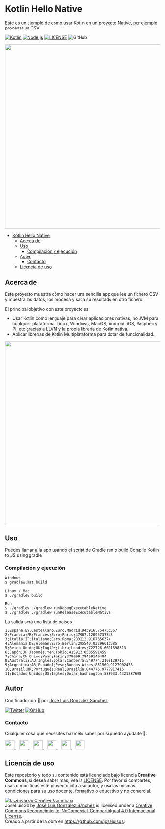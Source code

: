 # Kotlin Hello Native 
Este es un ejemplo de como usar Kotlin en un proyecto Native, por ejemplo procesar un CSV

[![Kotlin](https://img.shields.io/badge/Code-Kotlin-blueviolet)](https://kotlinlang.org/)
[![Node.js](https://img.shields.io/badge/Platform-Native-green)](https://nodejs.org/es/)
[![LICENSE](https://img.shields.io/badge/Lisence-CC-%23e64545)](https://joseluisgs.github.io/docs/license/)
![GitHub](https://img.shields.io/github/last-commit/joseluisgs/kotlin-hello-native)

<p align="center">
  <a href="https://joseluisgs.github.io/" target="_blank"><img src="https://miro.medium.com/max/1400/1*iDQ77Lohz3F3tx2Fml1msg.png" 
  width='600px' borderRadius='1rem' boxShadow = '0 5px 18px rgba(0,0,0,0.3)'></a>
</p>

- [Kotlin Hello Native](#kotlin-hello-native)
  - [Acerca de](#acerca-de)
  - [Uso](#uso)
    - [Compilación y ejecución](#compilación-y-ejecución)
  - [Autor](#autor)
    - [Contacto](#contacto)
  - [Licencia de uso](#licencia-de-uso)

## Acerca de
Este proyecto muestra cómo hacer una sencilla app que lee un fichero CSV y muestra los datos, los procesa y saca su resultado en otro fichero.

El principal objetivo con este proyecto es: 
- Usar Kotlin como lenguaje para crear aplicaciones nativas, no JVM para cualquier plataforma: Linux, Windows, MacOS, Android, iOS, Raspberry Pi, etc gracias a LLVM y la propia librería de Kotlin nativa.
- Aplicar librerías de Kotlin Multiplataforma para dotar de funcionalidad.

<p align="center">
  <a href="https://joseluisgs.github.io/" target="_blank"><img src="https://miro.medium.com/max/640/1*tUyPsjM8mctWV9pIrbZKkw.png" 
  width='600px' borderRadius='1rem' boxShadow = '0 5px 18px rgba(0,0,0,0.3)'></a>
</p>

## Uso
Puedes llamar a la app usando el script de Gradle run o build
Compile Kotlin to JS using gradle

### Compilación y ejecución
```
Windows
$ gradlew.bat build

Linux / Mac
$ ./gradlew build

Run
$ ./gradlew ./gradlew runDebugExecutableNative
$ ./gradlew ./gradlew runReleaseExecutableNative       
```

La salida será una lista de paises
```csv 
1;España;ES;Castellano;Euro;Madrid;943916.754735567
2;Francia;FR;Francés;Euro;Paris;47967.12095737543
3;Italia;IT;Italiano;Euro;Roma;283212.9167356374
4;Alemania;DE;Alemán;Euro;Berlín;295540.03296615585
5;Reino Unido;UK;Inglés;Libra;Londres;722726.6691398313
6;Japón;JP;Japonés;Yen;Tokio;415913.0535591459
7;China;CN;Chino;Yuan;Pekín;379099.78469140484
8;Australia;AU;Inglés;Dólar;Canberra;549774.2109129715
9;Argentina;AR;Español;Peso;Buenos Aires;851569.9127902453
10;Brasil;BR;Portugués;Real;Brasilia;844776.9777917415
11;Estados Unidos;US;Inglés;Dólar;Washington;588933.4321287608
```

## Autor

Codificado con :sparkling_heart: por [José Luis González Sánchez](https://twitter.com/joseluisgonsan)

[![Twitter](https://img.shields.io/twitter/follow/joseluisgonsan?style=social)](https://twitter.com/joseluisgonsan)
[![GitHub](https://img.shields.io/github/followers/joseluisgs?style=social)](https://github.com/joseluisgs)

### Contacto
<p>
  Cualquier cosa que necesites házmelo saber por si puedo ayudarte 💬.
</p>
<p>
 <a href="https://joseluisgs.github.io/" target="_blank">
        <img src="https://joseluisgs.github.io/img/favicon.png" 
    height="30">
    </a>  &nbsp;&nbsp;
    <a href="https://github.com/joseluisgs" target="_blank">
        <img src="https://distreau.com/github.svg" 
    height="30">
    </a> &nbsp;&nbsp;
        <a href="https://twitter.com/joseluisgonsan" target="_blank">
        <img src="https://i.imgur.com/U4Uiaef.png" 
    height="30">
    </a> &nbsp;&nbsp;
    <a href="https://www.linkedin.com/in/joseluisgonsan" target="_blank">
        <img src="https://upload.wikimedia.org/wikipedia/commons/thumb/c/ca/LinkedIn_logo_initials.png/768px-LinkedIn_logo_initials.png" 
    height="30">
    </a>  &nbsp;&nbsp;
    <a href="https://discordapp.com/users/joseluisgs#3560" target="_blank">
        <img src="https://logodownload.org/wp-content/uploads/2017/11/discord-logo-4-1.png" 
    height="30">
    </a> &nbsp;&nbsp;
    <a href="https://g.dev/joseluisgs" target="_blank">
        <img loading="lazy" src="https://googlediscovery.com/wp-content/uploads/google-developers.png" 
    height="30">
    </a>    
</p>

## Licencia de uso

Este repositorio y todo su contenido está licenciado bajo licencia **Creative Commons**, si desea saber más, vea la [LICENSE](https://joseluisgs.github.io/docs/license/). Por favor si compartes, usas o modificas este proyecto cita a su autor, y usa las mismas condiciones para su uso docente, formativo o educativo y no comercial.

<a rel="license" href="http://creativecommons.org/licenses/by-nc-sa/4.0/"><img alt="Licencia de Creative Commons" style="border-width:0" src="https://i.creativecommons.org/l/by-nc-sa/4.0/88x31.png" /></a><br /><span xmlns:dct="http://purl.org/dc/terms/" property="dct:title">JoseLuisGS</span> by <a xmlns:cc="http://creativecommons.org/ns#" href="https://joseluisgs.github.io/" property="cc:attributionName" rel="cc:attributionURL">José Luis González Sánchez</a> is licensed under a <a rel="license" href="http://creativecommons.org/licenses/by-nc-sa/4.0/">Creative Commons Reconocimiento-NoComercial-CompartirIgual 4.0 Internacional License</a>.<br />Creado a partir de la obra en <a xmlns:dct="http://purl.org/dc/terms/" href="https://github.com/joseluisgs" rel="dct:source">https://github.com/joseluisgs</a>.